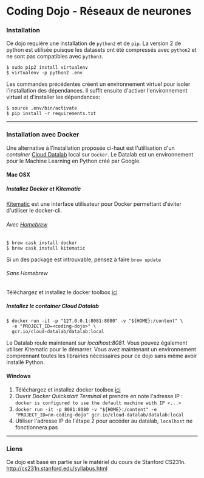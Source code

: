 # Coding Dojo - Réseaux de neurones


### Installation

Ce dojo requière une installation de `python2` et de `pip`. La version 2 de python est utilisée puisque les datasets ont été
compressés avec `python2` et ne sont pas compatibles avec `python3`.

```
$ sudo pip2 install virtualenv
$ virtualenv -p python2 .env
```

Les commandes précédentes créent un environnement virtuel pour isoler l'installation des dépendances.
Il suffit ensuite d'activer l'environnement virtuel et d'installer les dépendances:

```
$ source .env/bin/activate
$ pip install -r requirements.txt
```
---
### Installation avec Docker

Une alternative à l'installation proposée ci-haut est l'utilisation d'un *container* [Cloud Datalab](https://github.com/googledatalab/datalab) 
local sur `Docker`. Le Datalab est un environnement pour le Machine Learning en Python créé par Google.

#### Mac OSX

##### Installez Docker et Kitematic
[Kitematic](https://kitematic.com/) est une interface utilisateur pour Docker permettant d'éviter d'utiliser le docker-cli.
###### Avec [Homebrew](http://brew.sh/)
```
$ brew cask install docker
$ brew cask install kitematic
```
Si un des package est introuvable, pensez à faire `brew update`<br/>

###### Sans Homebrew
Téléchargez et installez le docker toolbox [ici](https://www.docker.com/products/docker-toolbox)

##### Installez le container Cloud Datalab
```
$ docker run -it -p "127.0.0.1:8081:8080" -v "${HOME}:/content" \
  -e "PROJECT_ID=<coding-dojo>" \
  gcr.io/cloud-datalab/datalab:local
```
Le Datalab roule maintenant sur *localhost:8081*. Vous pouvez également utiliser Kitematic pour
le démarrer. Vous avez maintenant un environnement comprennant toutes les librairies nécessaires
pour ce dojo sans même avoir installé Python.

#### Windows

1. Téléchargez et installez docker toolbox [ici](https://www.docker.com/products/docker-toolbox)
2. Ouvrir _Docker Quickstart Terminal_ et prendre en note l'adresse IP : `docker is configured to use the default machine with IP <...>`
3. `docker run -it -p 8081:8080 -v "${HOME}:/content" -e "PROJECT_ID=nn-coding-dojo" gcr.io/cloud-datalab/datalab:local`
4. Utiliser l'adresse IP de l'étape 2 pour accéder au datalab, `localhost` ne fonctionnera pas

---
### Liens

Ce dojo est basé en partie sur le matériel du cours de Stanford CS231n. http://cs231n.stanford.edu/syllabus.html
